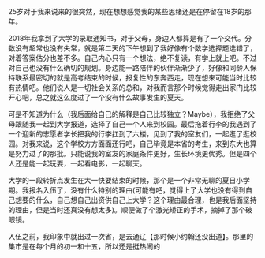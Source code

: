 25岁对于我来说来的很突然，现在想想感觉我的某些思绪还是在停留在18岁的那年。

2018年我拿到了大学的录取通知书，对于父母，身边人都算是有了一个交代。分数没有超常也没有失常，就是第二天的下午想到了我好像有个数学选择题选错了，对着答案估分也差不多。自己内心只有一个想法，绝不复读，有学上就上吧。不过对自己也没有什么确切的规划。身边能一路陪伴的伙伴渐渐少了，好像和同龄人保持联系最密切的就是高考结束的时候，报复性的东奔西走，现在想来可能当时比较有热情吧。他们说人是一切社会关系的总和，对我而言那个时候觉得走出家门比较开心吧，总之就这么度过了一个没有什么故事发生的夏天。

可是不知道为什么（我后面给自己的解释是自己比较独立？Maybe），我拒绝了父母跟随我一起到大学报道，选择了自己一个人来到校园。最后拖着行李的我遇到了一个迎新的志愿者学长把我的行李扛到了六楼，见到了我的室友们，一起逛了逛校园。对我来说，这个学校方方面面还行吧，自己毕竟是本省的考生，来到东大也算是努力过了的那批。只能说我的室友的家庭条件更好，生长环境更优秀。但是四个人还是能一起玩耍，一起看电影，一起聊天。

大学的一段转折点发生在大一快要结束的时候，那个是一个非常无聊的夏日小学期。我报名入伍了，没有什么特别的理由(可能有吧，觉得上了大学也没有得到自己想要的什么，自己想自己出资供自己上大学？这个理由最合理，也是我后面坚持的理由，但是当时还真没有想太多)。顺便做了个激光矫正的手术，摘掉了那个破眼镜。

入伍之前，我印象中就出过一次省，是去通辽【那时候小约翰还没出道】。那里的集市是在每个月的初一和十五，所以还是挺热闹的
